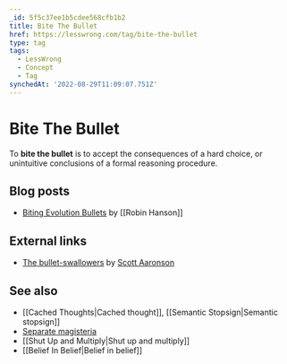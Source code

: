```yaml
---
_id: 5f5c37ee1b5cdee568cfb1b2
title: Bite The Bullet
href: https://lesswrong.com/tag/bite-the-bullet
type: tag
tags:
  - LessWrong
  - Concept
  - Tag
synchedAt: '2022-08-29T11:09:07.751Z'
---
```

# Bite The Bullet

To **bite the bullet** is to accept the consequences of a hard choice, or unintuitive conclusions of a formal reasoning procedure.

## Blog posts

*   [Biting Evolution Bullets](http://www.overcomingbias.com/2008/05/biting-evolutio.html) by [[Robin Hanson]]

## External links

*   [The bullet-swallowers](http://scottaaronson.com/blog/?p=326) by [Scott Aaronson](https://wiki.lesswrong.com/wiki/Scott_Aaronson)

## See also

*   [[Cached Thoughts|Cached thought]], [[Semantic Stopsign|Semantic stopsign]]
*   [Separate magisteria](https://wiki.lesswrong.com/wiki/Separate_magisteria)
*   [[Shut Up and Multiply|Shut up and multiply]]
*   [[Belief In Belief|Belief in belief]]